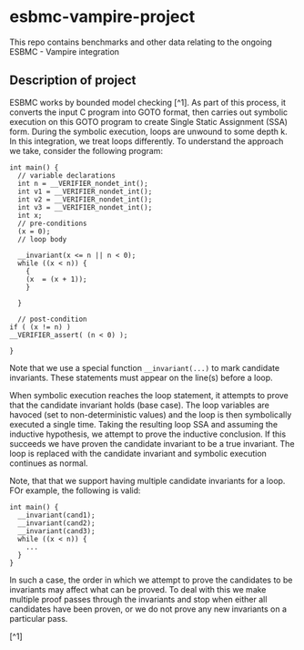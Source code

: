 # esbmc-vampire-project
This repo contains benchmarks and other data relating to the ongoing ESBMC - Vampire integration

## Description of project

ESBMC works by bounded model checking [^1]. As part of this process, it converts the input C program into GOTO format, then carries out symbolic execution on this GOTO program to create Single Static Assignment (SSA) form. During the symbolic execution, loops are unwound to some depth k. In this integration, we  treat loops differently. To understand the approach we take, consider the following program:

```
int main() {
  // variable declarations
  int n = __VERIFIER_nondet_int();
  int v1 = __VERIFIER_nondet_int();
  int v2 = __VERIFIER_nondet_int();
  int v3 = __VERIFIER_nondet_int();
  int x;
  // pre-conditions
  (x = 0);
  // loop body

  __invariant(x <= n || n < 0);  
  while ((x < n)) {
    {
    (x  = (x + 1));
    }

  }

  // post-condition
if ( (x != n) )
__VERIFIER_assert( (n < 0) );

}
```

Note that we use a special function `__invariant(...)` to mark candidate invariants. These statements must appear on the line(s) before a loop.

When symbolic execution reaches the loop statement, it attempts to prove that the candidate invariant holds (base case). The loop variables are havoced (set to non-deterministic values) and the loop is then symbolically executed a single time. Taking the resulting loop SSA and assuming the inductive hypothesis, we attempt to prove the inductive conclusion. If this succeeds we have proven the candidate invariant to be a true invariant. The loop is replaced with the candidate invariant and symbolic execution continues as normal. 

Note, that that we support having multiple candidate invariants for a loop. FOr example, the following is valid:

```
int main() {
  __invariant(cand1);
  __invariant(cand2);
  __invariant(cand3); 
  while ((x < n)) {
    ...
  }
}
```

In such a case, the order in which we attempt to prove the candidates to be invariants may affect what can be proved. To deal with this we make multiple proof passes through the invariants and stop when either all candidates have been proven, or we do not prove any new invariants on a particular pass.

[^1]
